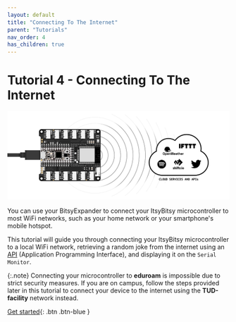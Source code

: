```yaml
---
layout: default
title: "Connecting To The Internet"
parent: "Tutorials"
nav_order: 4
has_children: true
---
```



# Tutorial 4 - Connecting To The Internet

![Cover image showing an ItsyBitsy Expander and online services](assets/microcontroller_and_services.png)

You can use your BitsyExpander to connect your ItsyBitsy microcontroller to most WiFi networks, such as your home network or your smartphone's mobile hotspot. 

This tutorial will guide you through connecting your ItsyBitsy microcontroller to a local WiFi network, retrieving a random joke from the internet using an [API](../../glossary/glossary) (Application Programming Interface), and displaying it on the `Serial Monitor`.

{:.note}
Connecting your microcontroller to **eduroam** is impossible due to strict security measures. If you are on campus, follow the steps provided later in this tutorial to connect your device to the internet using the **TUD-facility** network instead.

[Get started](step-1){: .btn .btn-blue }